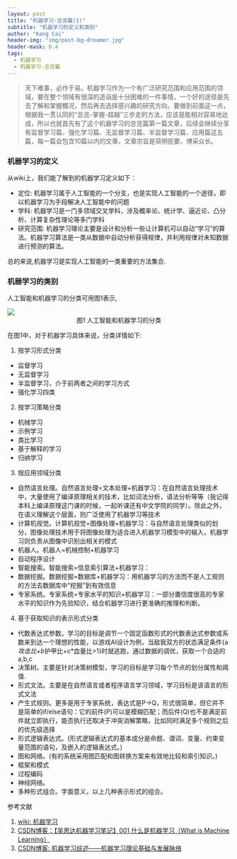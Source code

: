 ```yaml
---
layout: post
title: "机器学习·总览篇(1)"
subtitle: "机器学习的定义和类别"
author: "Kang Cai"
header-img: "img/post-bg-dreamer.jpg"
header-mask: 0.4
tags:
  - 机器学习
  - 机器学习·总览篇
---
```


> 天下难事，必作于易。机器学习作为一个有广泛研究范围和应用范围的领域，要在整个领域有很深的造诣是十分困难的一件事情，一个好的途径是先去了解和掌握概况，然后再去选择感兴趣的研究方向。要做到前面这一点，根据我一贯认同的“总览-掌握-超越”三步走的方法，应该是能相对容易地达成，所以也就首先有了这个机器学习的总览篇第一篇文章，后续会继续分享有监督学习篇、强化学习篇、无监督学习篇、半监督学习篇、应用篇这五篇，每一篇会包含10篇以内的文章，文章宗旨是简明扼要、博采众长。

### 机器学习的定义

从wiki上，我们能了解到的机器学习定义如下：

* 定位: 机器学习属于人工智能的一个分支，也是实现人工智能的一个途径，即以机器学习为手段解决人工智能中的问题
* 学科: 机器学习是一门多领域交叉学科，涉及概率论、统计学、逼近论、凸分析、计算复杂性理论等多门学科
* 研究范围: 机器学习理论主要是设计和分析一些让计算机可以自动“学习”的算法。机器学习算法是一类从数据中自动分析获得规律，并利用规律对未知数据进行预测的算法。

总的来说,机器学习是实现人工智能的一类重要的方法集合.

### 机器学习的类别

人工智能和机器学习的分类可用图1表示,

<img src="https://kangcai.github.io/img/in-post/post-ml/2018-10-25-ml-overall-concept-1.png"/>
<center>图1 人工智能和机器学习的分类</center>

在图1中，对于机器学习具体来说，分类详情如下:

1. 按学习形式分类

* 监督学习
* 无监督学习
* 半监督学习，介于前两者之间的学习方式
* 强化学习四类

2. 按学习策略分类

* 机械学习
* 示例学习
* 类比学习
* 基于解释的学习
* 归纳学习

3. 按应用领域分类

* 自然语言处理。自然语言处理=文本处理+机器学习：在自然语言处理技术中，大量使用了编译原理相关的技术，比如词法分析，语法分析等等（我记得本科上编译原理这门课的时候，一起听课还有中文学院的同学）。除此之外，在语义理解这个层面，则广泛使用了机器学习等技术
* 计算机视觉。计算机视觉=图像处理+机器学习：与自然语言处理类似的划分，图像处理技术用于将图像处理为适合进入机器学习模型中的输入，机器学习则负责从图像中识别出相关的模式
* 机器人。机器人=机械控制+机器学习
* 自动程序设计
* 智能搜索。智能搜索=信息索引算法+机器学习：
* 数据挖掘。数据挖掘=数据库+机器学习：用机器学习的方法而不是人工规则的方法去数据库中“挖掘”到有效信息
* 专家系统。专家系统=专家水平的知识+机器学习：一部分置信度很高的专家水平的知识作为先验知识，结合机器学习进行更准确的推理和判断。

4. 基于获取知识的表示形式分类

* 代数表达式参数。学习的目标是调节一个固定函数形式的代数表达式参数或系数来到达一个理想的性能，以游戏AI设计为例，当敌我双方的状态满足条件{a*攻击比+b*护甲比+c*血量比>1}时就逃跑，通过数据的调优，获取一个合适的a,b,c
* 决策树。主要是针对决策树模型，学习的目标是学习每个节点的划分属性和阈值.
* 形式文法。主要是在自然语言或者程序语言学习领域，学习目标是该语言的形式文法
* 产生式规则。更多是用于专家系统，表达式是P->Q，形式很简单，但它并不是简单的if/else语句：它的前件(P)可以是模糊匹配；而后件(Q)也不是满足前件就立即执行，能否执行还取决于冲突消解策略，比如同时满足多个规则之后的优先级选择
* 形式逻辑表达式。(形式逻辑表达式的基本成分是命题、谓词、变量、约束变量范围的语句，及嵌入的逻辑表达式。)
* 图和网络。(有的系统采用图匹配和图转换方案来有效地比较和索引知识。)
* 框架和模式
* 过程编码
* 神经网络。
* 多种形式组合。字面意义，以上几种表示形式的组合。


参考文献

1. [wiki: 机器学习][1]
8. [CSDN博客：【吴恩达机器学习笔记】001 什么是机器学习（What is Machine Learning）][8]
9. [CSDN博客: 机器学习综述——机器学习理论基础与发展脉络][9]

[1]: (https://zh.wikipedia.org/wiki/%E6%9C%BA%E5%99%A8%E5%AD%A6%E4%B9%A0)
[8]: (https://blog.csdn.net/shuiyixin/article/details/80171997)
[9]: (https://blog.csdn.net/solomon1558/article/details/40798401)
